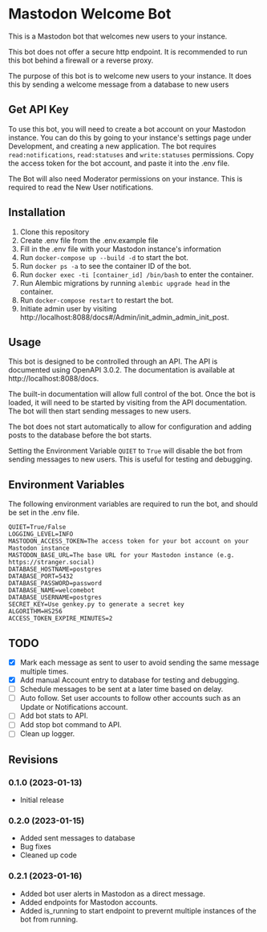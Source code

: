 # Mastodon Welcome Bot

This is a Mastodon bot that welcomes new users to your instance.

This bot does not offer a secure http endpoint. It is recommended to run this bot behind a firewall or a reverse proxy.

The purpose of this bot is to welcome new users to your instance. It does this by sending a welcome message from a database to new users

## Get API Key

To use this bot, you will need to create a bot account on your Mastodon instance. You can do this by going to your instance's settings page under Development, and creating a new application. The bot requires `read:notifications`, `read:statuses` and `write:statuses` permissions. Copy the access token for the bot account, and paste it into the .env file.

The Bot will also need Moderator permissions on your instance. This is required to read the New User notifications.

## Installation

1. Clone this repository
2. Create .env file from the .env.example file
3. Fill in the .env file with your Mastodon instance's information
4. Run `docker-compose up --build -d` to start the bot.
5. Run `docker ps -a` to see the container ID of the bot.
6. Run `docker exec -ti [container_id] /bin/bash` to enter the container.
7. Run Alembic migrations by running `alembic upgrade head` in the container.
8. Run `docker-compose restart` to restart the bot.
9. Initiate admin user by visiting http://localhost:8088/docs#/Admin/init_admin_admin_init_post. 

## Usage

This bot is designed to be controlled through an API. The API is documented using OpenAPI 3.0.2. The documentation is available at http://localhost:8088/docs.

The built-in documentation will allow full control of the bot. Once the bot is loaded, it will  need to be started by visiting from the API documentation. The bot will then start sending messages to new users.

The bot does not start automatically to allow for configuration and adding posts to the database before the bot starts.

Setting the Environment Variable `QUIET` to `True` will disable the bot from sending messages to new users. This is useful for testing and debugging.

## Environment Variables

The following environment variables are required to run the bot, and should be set in the .env file.
```
QUIET=True/False
LOGGING_LEVEL=INFO
MASTODON_ACCESS_TOKEN=The access token for your bot account on your Mastodon instance
MASTODON_BASE_URL=The base URL for your Mastodon instance (e.g. https://stranger.social)
DATABASE_HOSTNAME=postgres
DATABASE_PORT=5432
DATABASE_PASSWORD=password
DATABASE_NAME=welcomebot
DATABASE_USERNAME=postgres
SECRET_KEY=Use genkey.py to generate a secret key
ALGORITHM=HS256
ACCESS_TOKEN_EXPIRE_MINUTES=2
```

## TODO

- [x] Mark each message as sent to user to avoid sending the same message multiple times.
- [x] Add manual Account entry to database for testing and debugging.
- [ ] Schedule messages to be sent at a later time based on delay.
- [ ] Auto follow. Set user accounts to follow other accounts such as an Update or Notifications account.
- [ ] Add bot stats to API.
- [ ] Add stop bot command to API.
- [ ] Clean up logger.

## Revisions

### 0.1.0 (2023-01-13)

- Initial release

### 0.2.0 (2023-01-15)

- Added sent messages to database
- Bug fixes
- Cleaned up code

### 0.2.1 (2023-01-16)

- Added bot user alerts in Mastodon as a direct message.
- Added endpoints for Mastodon accounts.
- Added is_running to start endpoint to prevernt multiple instances of the bot from running.
